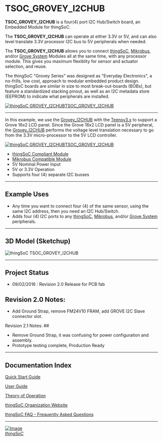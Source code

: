 # TSOC_GROVEY_I2CHUB
**TSOC_GROVEY_I2CHUB** is a four(4) port I2C Hub/Switch board, an Embedded Module for thingSoC.

The **TSOC_GROVEY_I2CHUB** can operate at either 3.3V or 5V, and can also level translate 3.3V processor I2C bus to 5V peripherals when needed.

The **TSOC_GROVEY_I2CHUB** allows you to connect [thingSoC](http://thingsoc.github.io/), [Mikrobus](http://www.mikroe.com/mikrobus/), 
and/or [Grove System](http://www.seeedstudio.com/blog/2016/03/09/tutorial-intro-to-grove-connectors-for-arduinoraspberry-pi-projects/) 
Modules all at the same time, with any processor module.
This gives you maximum flexiblity for sensor and actuator selection, and reuse. 

The thingSoC "Grovey Series" was designed as "Everyday Electronics", a no-frills, low cost, approach to modular embedded product design.
thingSoC boards are similar in size to most break-out-boards (BOBs), but feature a standardized stacking pinout, as well as an I2C metadata store (EEPROM)
to indicate what peripherals are installed.

[![thingSoC GROVEY_I2CHUB](https://github.com/thingSoC/TSOC_GROVEY_I2CHUB/blob/master/TSOC_GROVEY_I2CHUB/images/product/TSOC_GROVEY_I2CHUB_top.png?raw=true)TSOC_GROVEY_I2CHUB](https://github.com/thingSoC/TSOC_GROVEY_I2CHUB/)

---------------------------------------

In this example, we use the [Grovey_I2CHUB](https://github.com/thingSoC/TSOC_GROVEY_I2CHUB) with the [Teensy3.x](https://www.pjrc.com/teensy/index.html) to support a Grove 16x2 LCD panel.
Since the Grove 16x2 LCD panel is a 5V peripheral, the [Grovey_I2CHUB](https://github.com/thingSoC/TSOC_GROVEY_I2CHUB) performs the voltage level translation
necessary to go from the 3.3V micro-processor to the 5V LCD controller. 

[![thingSoC GROVEY_I2CHUB](https://github.com/thingSoC/TSOC_GROVEY_I2CHUB/blob/master/TSOC_GROVEY_I2CHUB/images/product/Grove_5V_I2C_LCD_panel.png?raw=true)TSOC_GROVEY_I2CHUB](https://github.com/thingSoC/TSOC_GROVEY_I2CHUB/)


* [thingSoC Compliant Module](http://www.thingsoc.com)
* [Mikrobus Compatible Module](http://www.mikroe.com/mikrobus/) 
* 5V Nominal Power Input
* 5V or 3.3V Operation
* Supports four (4) separate I2C busses 


---------------------------------------
## Example Uses

* Any time you want to connect four (4) of the same sensor, using the same I2C address, then you need an I2C Hub/Switch.
* Adds four (4) I2C ports to any [thingSoC](http://thingsoc.github.io/), [Mikrobus](http://www.mikroe.com/mikrobus/), 
and/or [Grove System](http://www.seeedstudio.com/blog/2016/03/09/tutorial-intro-to-grove-connectors-for-arduinoraspberry-pi-projects/) peripherals.

---------------------------------------
## 3D Model (Sketchup)

![thingSoC TSOC_GROVEY_I2CHUB](https://raw.githubusercontent.com/thingSoC/TSOC_GROVEY_I2CHUB/master/TSOC_GROVEY_I2CHUB/images/TSOC_GROVEY_I2CHUB_iso.png)


---------------------------------------
## Project Status

* 09/02/2016 : Revision 2.0 Release for PCB fab

## Revision 2.0 Notes: ##

* Add Ground Strap, remove FM24V10 FRAM, add GROVE I2C Slave connector slot.

Revision 2.1 Notes: ##

* Remove Ground Strap, it was confusing for power configuration and assembly.
* Prototype testing complete, Production Ready

---------------------------------------

## Documentation Index <a name="documentation_index"/>

[Quick Start Guide](https://github.com/thingSoC/TSOC_GROVEY_I2CHUB/blob/master/TSOC_GROVEY_I2CHUB/docs/QuickStart.md)

[User Guide](https://github.com/thingSoC/TSOC_GROVEY_I2CHUB/blob/master/TSOC_GROVEY_I2CHUB/docs/UserGuide.md)

[Theory of Operation](https://github.com/thingSoC/TSOC_GROVEY_I2CHUB/blob/master/TSOC_GROVEY_I2CHUB/docs/TheoryOfOperation.md)

[thingSoC Organization Website](http://thingSoC.github.io)

[thingSoC FAQ - Frequently Asked Questions](http://thingsoc.github.io/support/faq.html)

---------------------------------------

[![Image](http://thingsoc.github.io/img/projects/thingSoC/thingSoC_thumb.png?raw=true)  
*thingSoC*](http://thingsoc.github.io) 
 
